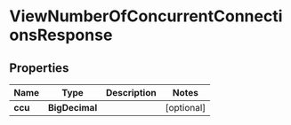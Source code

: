 

# ViewNumberOfConcurrentConnectionsResponse


## Properties

Name | Type | Description | Notes
------------ | ------------- | ------------- | -------------
**ccu** | **BigDecimal** |  |  [optional]



